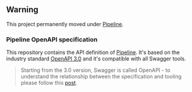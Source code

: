 ## Warning

This project permanently moved under [Pipeline](https://github.com/banzaicloud/pipeline/blob/master/docs/openapi/pipeline.yam). 

### Pipeline OpenAPI specification

This repository contains the API definition of [Pipeline](https://github.com/banzaicloud). It's based on the industry standard [OpenAPI 3.0](https://github.com/OAI/OpenAPI-Specification) and it's compatible with all Swagger tools. 

>Starting from the 3.0 version, Swagger is called OpenAPI - to understand the relationship between the specification and tooling please follow this [post](https://swagger.io/blog/difference-between-swagger-and-openapi/).
